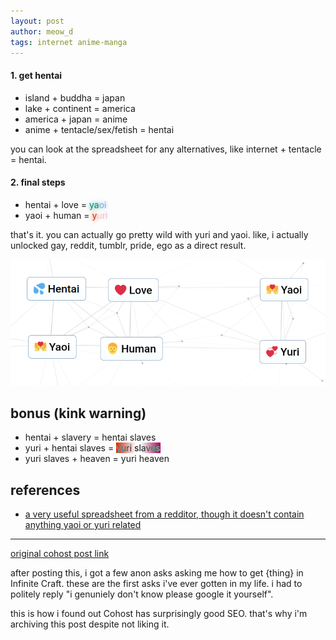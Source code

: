 ```yaml
---
layout: post
author: meow_d
tags: internet anime-manga
---
```


#### 1. get hentai
- island + buddha = japan
- lake + continent = america
- america + japan = anime
- anime + tentacle/sex/fetish = hentai

you can look at the spreadsheet for any alternatives, like internet + tentacle = hentai.

#### 2. final steps
- hentai + love = <span style="color:#078D6F;text-shadow:0 0 0.5em #078D6F">ya</span><span
        style="color:#FFFFFF;text-shadow:0 0 0.5em #FFFFFF"></span><span
        style="color:#7BADE2;text-shadow:0 0 0.5em #7BADE2">oi</span>
- yaoi + human = <span style="color:#D52C00;text-shadow:0 0 0.5em #D52C00">y</span><span
        style="color:#F1CBC4;text-shadow:0 0 0.5em #F1CBC4">u</span><span
        style="color:#E9BFD2;text-shadow:0 0 0.5em #E9BFD2">ri</span>

that's it. you can actually go pretty wild with yuri and yaoi. like, i actually unlocked gay, reddit, tumblr, pride, ego as a direct result.

![screenshot of the final steps](/assets/images/post-images/infinite-craft-yuri.png)

## bonus (kink warning)
- hentai + slavery = hentai slaves
- yuri + hentai slaves = <span style="background-image:linear-gradient(to right, rgb(213, 44, 0), rgb(226, 150, 136), rgb(255, 255, 255) 45%, rgb(255, 255, 255), rgb(255, 255, 255) 55%, rgb(210, 127, 164), rgb(162, 2, 98))"><span style="mix-blend-mode: difference;color: white;">yuri slaves</span></span>
- yuri slaves + heaven = yuri heaven


## references
- [a very useful spreadsheet from a redditor, though it doesn't contain anything yaoi or yuri related](https://docs.google.com/spreadsheets/d/e/2PACX-1vRVdRvRS-z_POev584PIIilJnLay6ntjjbvilrSvRHZjGiXnKCDefju10WlvpGxq7hR-hVHP5ZJTVKN/pubhtml)

---

[original cohost post link](https://cohost.org/meow-d/post/4379475-tutorial-how-to-get)

after posting this, i got a few anon asks asking me how to get {thing} in Infinite Craft. these are the first asks i've ever gotten in my life. i had to politely reply "i genuniely don't know please google it yourself".

this is how i found out Cohost has surprisingly good SEO. that's why i'm archiving this post despite not liking it.
